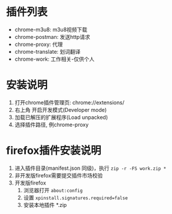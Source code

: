 # 插件列表

- chrome-m3u8: m3u8视频下载
- chrome-postman: 发送http请求
- chrome-proxy: 代理
- chrome-translate: 划词翻译
- chrome-work: 工作相关-仅供个人

# 安装说明

1. 打开chrome插件管理页: chrome://extensions/
2. 右上角 开启开发模式(Developer mode)
3. 加载已解压的扩展程序(Load unpacked)
4. 选择插件路径, 例chrome-proxy


# firefox插件安装说明

1. 进入插件目录(manifest.json 同级)，执行 `zip -r -FS work.zip *`
2. 非开发版firefox需要提交插件市场校验
3. 开发版firefox
    1. 浏览器打开 `about:config`
    2. 设置 `xpinstall.signatures.required=false`
    3. 安装本地插件 *.zip